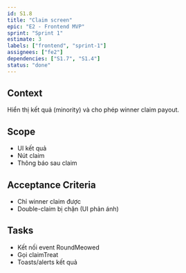 ```yaml
---
id: S1.8
title: "Claim screen"
epic: "E2 - Frontend MVP"
sprint: "Sprint 1"
estimate: 3
labels: ["frontend", "sprint-1"]
assignees: ["fe2"]
dependencies: ["S1.7", "S1.4"]
status: "done"
---
```


## Context
Hiển thị kết quả (minority) và cho phép winner claim payout.

## Scope
- UI kết quả
- Nút claim
- Thông báo sau claim

## Acceptance Criteria
- Chỉ winner claim được
- Double-claim bị chặn (UI phản ánh)

## Tasks
- Kết nối event RoundMeowed
- Gọi claimTreat
- Toasts/alerts kết quả

